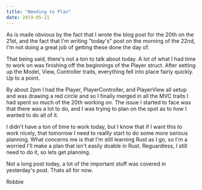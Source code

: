 ```yaml
---
title: "Needing to Plan"
date: 2019-05-21
---
```


As is made obvious by the fact that I wrote the blog post for the 20th on the 21st, and the fact that I'm writing
"today's" post on the morning of the 22nd, I'm not doing a great job of getting these done the day of. 

That being said, there's not a ton to talk about today. A lot of what I had time to work on was finishing off 
the beginnings of the Player struct. After setting up the Model, View, Controller traits, everything fell into 
place fairly quickly. Up to a point. 

By about 2pm I had the Player, PlayerController, and PlayerView all setup and was drawing a red circle and so I 
finally merged in all the MVC traits I had spent so much of the 20th working on. The issue I started to face was 
that there was a lot to do, and I was trying to plan on the spot as to how I wanted to do all of it. 

I didn't have a ton of time to work today, but I know that if I want this to work nicely, that tomorrow I need to 
reallly start to do some more serious planning. What concerns me is that I'm still learning Rust as I go, so I'm a 
worried I'll make a plan that isn't easily doable in Rust. Reguardless, I still need to do it, so lets get planning.

Not a long post today, a lot of the important stuff was covered in yesterday's post.
Thats all for now. 

Robbie